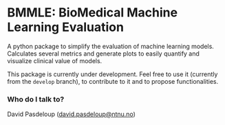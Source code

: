 # BMMLE: BioMedical Machine Learning Evaluation

A python package to simplify the evaluation of machine learning models. Calculates several metrics and generate plots to 
easily quantify and visualize clinical value of models.

This package is currently under development. Feel free to use it (currently from the `develop` branch), to contribute to 
it and to propose functionalities. 

### Who do I talk to? ###

David Pasdeloup (david.pasdeloup@ntnu.no)
